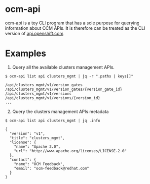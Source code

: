 # ocm-api
ocm-api is a toy CLI program that has a sole purpose for querying information about OCM APIs. It is therefore can be treated as the CLI version of [api.openshift.com](https://api.openshift.com).

# Examples
1. Query all the available clusters management APIs.

```
$ ocm-api list api clusters_mgmt | jq -r ".paths | keys[]"

/api/clusters_mgmt/v1/version_gates
/api/clusters_mgmt/v1/version_gates/{version_gate_id}
/api/clusters_mgmt/v1/versions
/api/clusters_mgmt/v1/versions/{version_id}
...

```

2. Query the clusters management APIs metadata

```
$ ocm-api list api clusters_mgmt | jq .info

{
  "version": "v1",
  "title": "clusters_mgmt",
  "license": {
    "name": "Apache 2.0",
    "url": "http://www.apache.org/licenses/LICENSE-2.0"
  },
  "contact": {
    "name": "OCM Feedback",
    "email": "ocm-feedback@redhat.com"
  }
}


```
